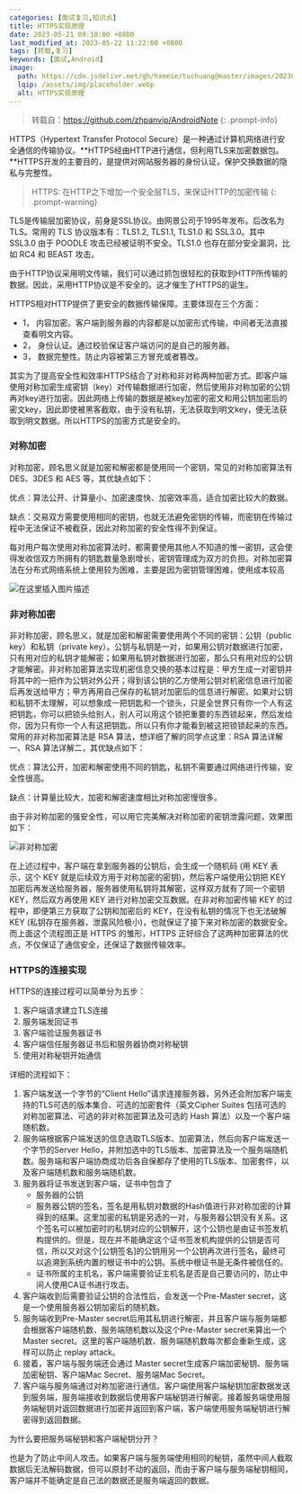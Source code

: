 ```yaml
---
categories: [面试复习,知识点]
title: HTTPS实现原理
date: 2023-05-21 09:10:00 +0800
last_modified_at: 2023-05-22 11:22:00 +0800
tags: [转载,复习]
keywords: [面试,Android]
image:
  path: https://cdn.jsdelivr.net/gh/hxmeie/tuchuang@master/images/202305221146999.png
  lqip: /assets/img/placeholder.webp
  alt: HTTPS实现原理
---
```


>转载自：<https://github.com/zhpanvip/AndroidNote>
{: .prompt-info}

HTTPS（Hypertext Transfer Protocol Secure）是一种通过计算机网络进行安全通信的传输协议。**HTTPS经由HTTP进行通信，但利用TLS来加密数据包。**HTTPS开发的主要目的，是提供对网站服务器的身份认证，保护交换数据的隐私与完整性。

> HTTPS: 在HTTP之下增加一个安全层TLS，来保证HTTP的加密传输
{: .prompt-warning}

TLS是传输层加密协议，前身是SSL协议。由网景公司于1995年发布。后改名为TLS。常用的 TLS 协议版本有：TLS1.2, TLS1.1, TLS1.0 和 SSL3.0。其中 SSL3.0 由于 POODLE 攻击已经被证明不安全。TLS1.0 也存在部分安全漏洞，比如 RC4 和 BEAST 攻击。

由于HTTP协议采用明文传输，我们可以通过抓包很轻松的获取到HTTP所传输的数据。因此，采用HTTP协议是不安全的。这才催生了HTTPS的诞生。

HTTPS相对HTTP提供了更安全的数据传输保障。主要体现在三个方面：

- 1， 内容加密。客户端到服务器的内容都是以加密形式传输，中间者无法直接查看明文内容。
- 2， 身份认证。通过校验保证客户端访问的是自己的服务器。
- 3， 数据完整性。防止内容被第三方冒充或者篡改。

其实为了提高安全性和效率HTTPS结合了对称和非对称两种加密方式。即客户端使用对称加密生成密钥（key）对传输数据进行加密，然后使用非对称加密的公钥再对key进行加密。因此网络上传输的数据是被key加密的密文和用公钥加密后的密文key，因此即使被黑客截取，由于没有私钥，无法获取到明文key，便无法获取到明文数据。所以HTTPS的加密方式是安全的。

### 对称加密

对称加密，顾名思义就是加密和解密都是使用同一个密钥，常见的对称加密算法有 DES、3DES 和 AES 等，其优缺点如下：

优点：算法公开、计算量小、加密速度快、加密效率高，适合加密比较大的数据。

缺点：交易双方需要使用相同的密钥，也就无法避免密钥的传输，而密钥在传输过程中无法保证不被截获，因此对称加密的安全性得不到保证。

每对用户每次使用对称加密算法时，都需要使用其他人不知道的惟一密钥，这会使得发收信双方所拥有的钥匙数量急剧增长，密钥管理成为双方的负担。对称加密算法在分布式网络系统上使用较为困难，主要是因为密钥管理困难，使用成本较高

![在这里插入图片描述](https://cdn.jsdelivr.net/gh/hxmeie/tuchuang@master/images/202305221048157.png)

### 非对称加密

非对称加密，顾名思义，就是加密和解密需要使用两个不同的密钥：公钥（public key）和私钥（private key）。公钥与私钥是一对，如果用公钥对数据进行加密，只有用对应的私钥才能解密；如果用私钥对数据进行加密，那么只有用对应的公钥才能解密。非对称加密算法实现机密信息交换的基本过程是：甲方生成一对密钥并将其中的一把作为公钥对外公开；得到该公钥的乙方使用公钥对机密信息进行加密后再发送给甲方；甲方再用自己保存的私钥对加密后的信息进行解密。如果对公钥和私钥不太理解，可以想象成一把钥匙和一个锁头，只是全世界只有你一个人有这把钥匙，你可以把锁头给别人，别人可以用这个锁把重要的东西锁起来，然后发给你，因为只有你一个人有这把钥匙，所以只有你才能看到被这把锁锁起来的东西。常用的非对称加密算法是 RSA 算法，想详细了解的同学点这里：RSA 算法详解一、RSA 算法详解二，其优缺点如下：

优点：算法公开，加密和解密使用不同的钥匙，私钥不需要通过网络进行传输，安全性很高。

缺点：计算量比较大，加密和解密速度相比对称加密慢很多。

由于非对称加密的强安全性，可以用它完美解决对称加密的密钥泄露问题，效果图如下：

![非对称加密](https://cdn.jsdelivr.net/gh/hxmeie/tuchuang@master/images/202305221048257.png)

在上述过程中，客户端在拿到服务器的公钥后，会生成一个随机码 (用 KEY 表示，这个 KEY 就是后续双方用于对称加密的密钥)，然后客户端使用公钥把 KEY 加密后再发送给服务器，服务器使用私钥将其解密，这样双方就有了同一个密钥 KEY，然后双方再使用 KEY 进行对称加密交互数据。在非对称加密传输 KEY 的过程中，即便第三方获取了公钥和加密后的 KEY，在没有私钥的情况下也无法破解 KEY (私钥存在服务器，泄露风险极小)，也就保证了接下来对称加密的数据安全。而上面这个流程图正是 HTTPS 的雏形，HTTPS 正好综合了这两种加密算法的优点，不仅保证了通信安全，还保证了数据传输效率。

### HTTPS的连接实现

HTTPS的连接过程可以简单分为五步：

1. 客户端请求建立TLS连接
2. 服务端发回证书
3. 客户端验证服务器证书
4. 客户端信任服务器证书后和服务器协商对称秘钥
5. 使用对称秘钥开始通信

详细的流程如下：

1. 客户端发送一个字节的“Client Hello”请求连接服务器，另外还会附加客户端支持的TLS可选的版本集合、可选的加密套件（英文Cipher Suites 包括可选的对称加密算法、可选的非对称加密算法及可选的 Hash 算法）以及一个客户端随机数。
2. 服务端根据客户端发送的信息选取TLS版本、加密算法，然后向客户端发送一个字节的Server Hello，并附加选中的TLS版本、加密算法及一个服务端随机数。服务端和客户端协商成功后各自保都存了使用的TLS版本、加密套件，以及客户端随机数和服务端随机数。
3. 服务器将证书发送到客户端，证书中包含了
   - 服务器的公钥
   - 服务器公钥的签名，签名是用私钥对数据的Hash值进行非对称加密的计算得到的结果。这里加密的私钥是另选的一对，与服务器公钥没有关系。这个签名可以被加密时的私钥对应的公钥解开，这个公钥也是由证书签发机构提供的。但是，现在并不能确定这个证书签发机构提供的公钥是否可信，所以又对这个[公钥签名]的公钥用另一个公钥再次进行签名，最终可以追溯到系统内置的根证书中的公钥。系统中根证书是无条件被信任的。
   - 证书所属的主机名，客户端需要验证主机名是否是自己要访问的，防止中间人使用CA证书进行攻击。
4. 客户端收到后需要验证公钥的合法性后，会发送一个Pre-Master secret，这是一个使用服务器公钥加密后的随机数。
5. 服务端收到Pre-Master secret后用其私钥进行解密，并且客户端与服务端都会根据客户端随机数、服务端随机数以及这个Pre-Master secret来算出一个Master secret。这里的客户端随机数、服务端随机数每次都会重新生成，这样可以防止 replay attack。
6. 接着，客户端与服务端还会通过 Master secret生成客户端加密秘钥、服务端加密秘钥、客户端Mac Secret、服务端Mac Secret。
7. 客户端与服务端通过对称加密进行通信。客户端使用客户端秘钥加密数据发送到服务端，服务端接收到数据后使用客户端秘钥进行解密。接着服务端使用服务端秘钥对返回数据进行加密并返回到客户端，客户端使用服务端秘钥进行解密得到返回数据。

为什么要把服务端秘钥和客户端秘钥分开？

也是为了防止中间人攻击。如果客户端与服务端使用相同的秘钥，虽然中间人截取数据后无法解码数据，但可以原封不动的返回，而由于客户端与服务端秘钥相同，客户端并不能确定是自己法的数据还是服务端返回的数据。

